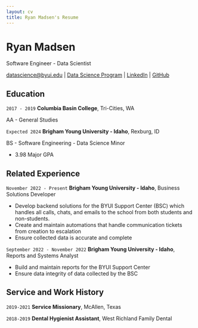 ```yaml
---
layout: cv
title: Ryan Madsen's Resume
---
```

# Ryan Madsen
Software Engineer - Data Scientist

<div id="webaddress">
<a href="datascience@byui.edu">datascience@byui.edu</a>
| <a href="https://byuidatascience.github.io/development.html">Data Science Program</a>
| <a href="https://www.linkedin.com/in/ryan-madsen-677bbb100/">LinkedIn</a>
| <a href="https://github.com/ryanmadsenn">GitHub</a>
</div>


## Education

`2017 - 2019`
__Columbia Basin College__, Tri-Cities, WA

AA - General Studies

`Expected 2024`
__Brigham Young University - Idaho__, Rexburg, ID

BS - Software Engineering - Data Science Minor

- 3.98 Major GPA

## Related Experience

`November 2022 - Present`
__Brigham Young University - Idaho__, Business Solutions Developer

- Develop backend solutions for the BYUI Support Center (BSC) which handles all calls, chats, and emails to the school from both students and non-students.
- Create and maintain automations that handle communication tickets from creation to escalation
- Ensure collected data is accurate and complete 

`September 2022 - November 2022`
__Brigham Young University - Idaho__, Reports and Systems Analyst

- Build and maintain reports for the BYUI Support Center
- Ensure data integrity of data collected by the BSC

## Service and Work History
`2019-2021`
__Service Missionary__, McAllen, Texas

`2018-2019`
__Dental Hygienist Assistant__, West Richland Family Dental



<!-- ### Footer

Last updated: Nov 2022 -->



